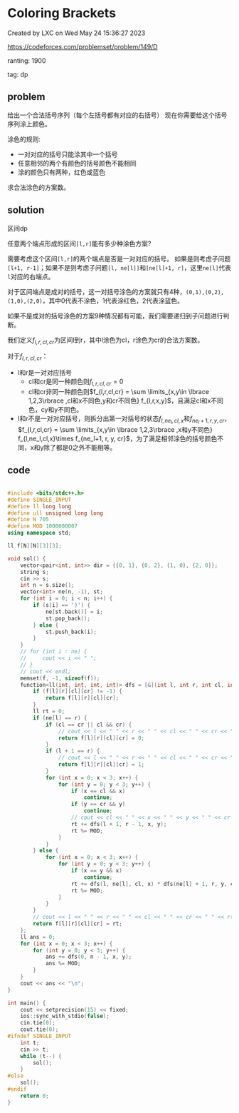 # Coloring Brackets

Created by LXC on Wed May 24 15:36:27 2023

https://codeforces.com/problemset/problem/149/D

ranting: 1900

tag: dp

## problem

给出一个合法括号序列（每个左括号都有对应的右括号）
现在你需要给这个括号序列涂上颜色。

涂色的规则:
* 一对对应的括号只能涂其中一个括号
* 任意相邻的两个有颜色的括号颜色不能相同
* 涂的颜色只有两种，红色或蓝色

求合法涂色的方案数。

## solution

区间dp

任意两个端点形成的区间`[l,r]`能有多少种涂色方案?

需要考虑这个区间`[l,r]`的两个端点是否是一对对应的括号。
如果是则考虑子问题`[l+1, r-1]`；如果不是则考虑子问题`[l, ne[l]]`和`[ne[l]+1, r]`，这里`ne[l]`代表`l`对应的右端点。

对于区间端点是成对的括号，这一对括号涂色的方案就只有4种，`(0,1),(0,2),(1,0),(2,0)`，其中0代表不涂色，1代表涂红色，2代表涂蓝色。

如果不是成对的括号涂色的方案9种情况都有可能，我们需要递归到子问题进行判断。

我们定义$f_{l,r,cl,cr}$为区间l到r，其中l涂色为cl，r涂色为cr的合法方案数。

对于$f_{l,r,cl,cr}$：
* l和r是一对对应括号
    * cl和cr是同一种颜色则$f_{l,r,cl,cr} = 0$
    * cl和cr非同一种颜色则$f_{l,r,cl,cr} = \sum \limits_{x,y\in \lbrace 1,2,3\rbrace ,cl和x不同色,y和cr不同色} f_{l,r,x,y}$，且满足cl和x不同色，cy和y不同色。
* l和r不是一对对应括号，则拆分出第一对括号的状态$f_{l,ne_l, cl, x}$和$f_{ne_l+1,r, y, cr}$，$f_{l,r,cl,cr} = \sum \limits_{x,y\in \lbrace 1,2,3\rbrace ,x和y不同色} f_{l,ne_l,cl,x}\times f_{ne_l+1, r, y, cr}$，为了满足相邻涂色的括号颜色不同，x和y除了都是0之外不能相等。

## code

``` cpp

#include <bits/stdc++.h>
#define SINGLE_INPUT
#define ll long long
#define ull unsigned long long
#define N 705
#define MOD 1000000007
using namespace std;

ll f[N][N][3][3];

void sol() {
    vector<pair<int, int>> dir = {{0, 1}, {0, 2}, {1, 0}, {2, 0}};
    string s;
    cin >> s;
    int n = s.size();
    vector<int> ne(n, -1), st;
    for (int i = 0; i < n; i++) {
        if (s[i] == ')') {
            ne[st.back()] = i;
            st.pop_back();
        } else {
            st.push_back(i);
        }
    }
    // for (int i : ne) {
    //     cout << i << " ";
    // }
    // cout << endl;
    memset(f, -1, sizeof(f));
    function<ll(int, int, int, int)> dfs = [&](int l, int r, int cl, int cr) {
        if (f[l][r][cl][cr] != -1) {
            return f[l][r][cl][cr];
        }
        ll rt = 0;
        if (ne[l] == r) {
            if (cl == cr || cl && cr) {
                // cout << l << " " << r << " " << cl << " " << cr << " \n";
                return f[l][r][cl][cr] = 0;
            }
            if (l + 1 == r) {
                // cout << l << " " << r << " " << cl << " " << cr << " 1\n";
                return f[l][r][cl][cr] = 1;
            }
            for (int x = 0; x < 3; x++) {
                for (int y = 0; y < 3; y++) {
                    if (x == cl && x)
                        continue;
                    if (y == cr && y)
                        continue;
                    // cout << cl << " " << x << " " << y << " " << cr << endl;
                    rt += dfs(l + 1, r - 1, x, y);
                    rt %= MOD;
                }
            }
        } else {
            for (int x = 0; x < 3; x++) {
                for (int y = 0; y < 3; y++) {
                    if (x == y && x)
                        continue;
                    rt += dfs(l, ne[l], cl, x) * dfs(ne[l] + 1, r, y, cr) % MOD;
                    rt %= MOD;
                }
            }
        }
        // cout << l << " " << r << " " << cl << " " << cr << " " << rt << "\n";
        return f[l][r][cl][cr] = rt;
    };
    ll ans = 0;
    for (int x = 0; x < 3; x++) {
        for (int y = 0; y < 3; y++) {
            ans += dfs(0, n - 1, x, y);
            ans %= MOD;
        }
    }
    cout << ans << "\n";
}

int main() {
    cout << setprecision(15) << fixed;
    ios::sync_with_stdio(false);
    cin.tie(0);
    cout.tie(0);
#ifndef SINGLE_INPUT
    int t;
    cin >> t;
    while (t--) {
        sol();
    }
#else
    sol();
#endif
    return 0;
}

```
